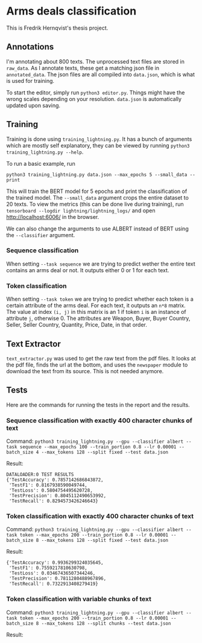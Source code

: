 # Arms deals classification

This is Fredrik Hernqvist's thesis project.

## Annotations
I'm annotating about 800 texts. The unprocessed text files are stored in `raw_data`. As I annotate texts, these get a matching json file in `annotated_data`. The json files are all compiled into `data.json`, which is what is used for training.

To start the editor, simply run `python3 editor.py`. Things might have the wrong scales depending on your resolution. `data.json` is automatically updated upon saving.

## Training
Training is done using `training_lightning.py`. It has a bunch of arguments which are mostly self explanatory, they can be viewed by running `python3 training_lightning.py --help`.

To run a basic example, run
```
python3 training_lightning.py data.json --max_epochs 5 --small_data --print
```

This will train the BERT model for 5 epochs and print the classification of the trained model. The `--small_data` argument crops the entire dataset to 20 texts. To view the metrics (this can be done live during training), run  ```tensorboard --logdir lightning/lightning_logs/``` and open [http://localhost:6006/](http://localhost:6006/) in the browser.

We can also change the arguments to use ALBERT instead of BERT using the `--classifier` argument.

### Sequence classification
When setting `--task sequence` we are trying to predict wether the entire text contains an arms deal or not. It outputs either 0 or 1 for each text.

### Token classification
When setting `--task token` we are trying to predict whether each token is a certain attribute of the arms deal. For each text, it outputs an `n*8` matrix. The value at index `(i, j)` in this matrix is an 1 if token `i` is an instance of attribute `j`, otherwise 0. The attributes are Weapon, Buyer, Buyer Country, Seller, Seller Country, Quantity, Price, Date, in that order.


## Text Extractor
`text_extractor.py` was used to get the raw text from the pdf files. It looks at the pdf file, finds the url at the bottom, and uses the `newspaper` module to download the text from its source. This is not needed anymore.

## Tests
Here are the commands for running the tests in the report and the results.
### Sequence classification with exactly 400 character chunks of text
Command:
`python3 training_lightning.py --gpu --classifier albert --task sequence --max_epochs 100 --train_portion 0.8 --lr 0.00001 --batch_size 4 --max_tokens 128 --split fixed --test data.json`

Result:
```
DATALOADER:0 TEST RESULTS
{'TestAccuracy': 0.7857142686843872,
 'TestF1': 0.8167938590049744,
 'TestLoss': 0.5804754495620728,
 'TestPrecision': 0.8045112490653992,
 'TestRecall': 0.8294573426246643}
```

### Token classification with exactly 400 character chunks of text
Command:
`python3 training_lightning.py --gpu --classifier albert --task token --max_epochs 200 --train_portion 0.8 --lr 0.00001 --batch_size 8 --max_tokens 128 --split fixed --test data.json`

Result:
```
{'TestAccuracy': 0.9936299324035645,
 'TestF1': 0.7559217810630798,
 'TestLoss': 0.03467436507344246,
 'TestPrecision': 0.7811280488967896,
 'TestRecall': 0.7322913408279419}
```

### Token classification with variable chunks of text
Command:
`python3 training_lightning.py --gpu --classifier albert --task token --max_epochs 200 --train_portion 0.8 --lr 0.00001 --batch_size 8 --max_tokens 128 --split chunks --test data.json`

Result:

 